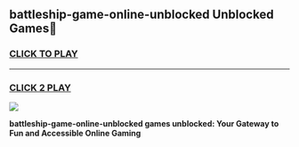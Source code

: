 
## battleship-game-online-unblocked Unblocked Games👋
<h3>
<a href="https://news.freeplayer.one?title=battleship-game-online-unblocked&ref=16F">CLICK TO PLAY</a></h3>
<hr>

<h3>
<a href="https://news.freeplayer.one?title=battleship-game-online-unblocked&ref=16F">CLICK 2 PLAY</a>
  
</h3>

<a href="https://news.freeplayer.one?title=battleship-game-online-unblocked&ref=16F/"><img src="https://clearcache.store/games.png"></a>


**battleship-game-online-unblocked games unblocked: Your Gateway to Fun and Accessible Online Gaming**
